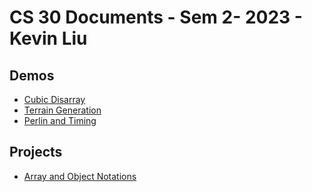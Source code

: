# CS 30 Documents - Sem 2- 2023 - Kevin Liu

## Demos
 - [Cubic Disarray](cubic-disarray)
 - [Terrain Generation](terrain)
 - [Perlin and Timing](perlin)

 ## Projects
 - [Array and Object Notations](array-assignment)